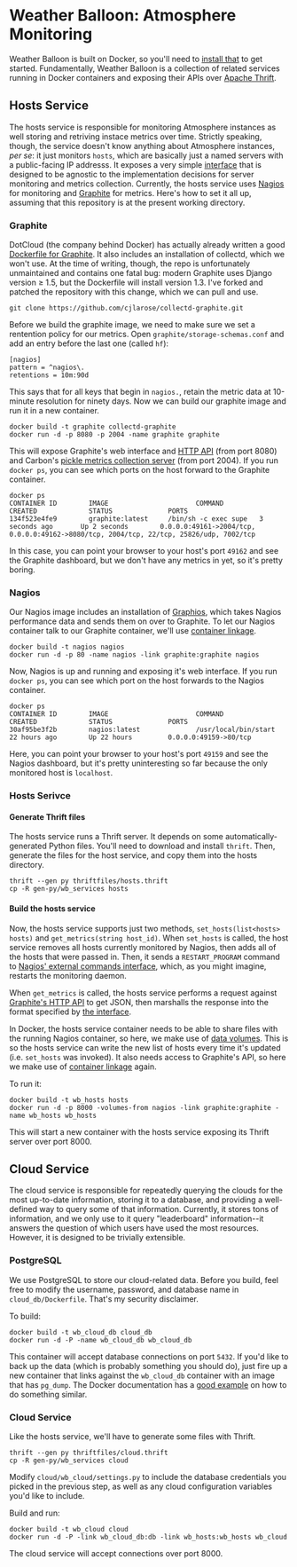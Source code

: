 Weather Balloon: Atmosphere Monitoring
======================================

Weather Balloon is built on Docker, so you'll need to [install that][1] to get
started. Fundamentally, Weather Balloon is a collection of related services
running in Docker containers and exposing their APIs over [Apache Thrift][5].

Hosts Service
-------------

The hosts service is responsible for monitoring Atmosphere instances as well
storing and retriving instace metrics over time. Strictly speaking, though, the
service doesn't know anything about Atmosphere instances, *per se*: it just
monitors `hosts`, which are basically just a named servers with a public-facing
IP addresss. It exposes a very simple [interface][2] that is designed to be
agnostic to the implementation decisions for server monitoring and metrics
collection. Currently, the hosts service uses [Nagios][8] for monitoring and
[Graphite][9] for metrics. Here's how to set it all up, assuming that this
repository is at the present working directory.

### Graphite

DotCloud (the company behind Docker) has actually already written a good
[Dockerfile for Graphite][10]. It also includes an installation of collectd,
which we won't use. At the time of writing, though, the repo is unfortunately
unmaintained and contains one fatal bug: modern Graphite uses Django version
≥ 1.5, but the Dockerfile will install version 1.3. I've forked and patched
the repository with this change, which we can pull and use.

    git clone https://github.com/cjlarose/collectd-graphite.git

Before we build the graphite image, we need to make sure we set a
rentention policy for our metrics. Open `graphite/storage-schemas.conf` and add
an entry before the last one (called `hf`):

    [nagios]
    pattern = ^nagios\.
    retentions = 10m:90d

This says that for all keys that begin in `nagios.`, retain the metric data at
10-minute resolution for ninety days. Now we can build our graphite image and
run it in a new container.

    docker build -t graphite collectd-graphite
    docker run -d -p 8080 -p 2004 -name graphite graphite

This will expose Graphite's web interface and [HTTP API][4] (from port 8080)
and Carbon's [pickle metrics collection server][11] (from port 2004). If you run
`docker ps`, you can see which ports on the host forward to the Graphite
container.

    docker ps
    CONTAINER ID        IMAGE                      COMMAND                CREATED             STATUS              PORTS
    134f523e4fe9        graphite:latest     /bin/sh -c exec supe   3 seconds ago       Up 2 seconds        0.0.0.0:49161->2004/tcp, 0.0.0.0:49162->8080/tcp, 2004/tcp, 22/tcp, 25826/udp, 7002/tcp

In this case, you can point your browser to your host's port `49162` and see
the Graphite dashboard, but we don't have any metrics in yet, so it's pretty
boring.

### Nagios

Our Nagios image includes an installation of [Graphios][12], which takes Nagios
performance data and sends them on over to Graphite. To let our Nagios
container talk to our Graphite container, we'll use [container linkage][7].

    docker build -t nagios nagios
    docker run -d -p 80 -name nagios -link graphite:graphite nagios

Now, Nagios is up and running and exposing it's web interface. If you run
`docker ps`, you can see which port on the host forwards to the Nagios
container.

    docker ps
    CONTAINER ID        IMAGE                      COMMAND                CREATED             STATUS              PORTS
    30af95be3f2b        nagios:latest              /usr/local/bin/start   22 hours ago        Up 22 hours         0.0.0.0:49159->80/tcp

Here, you can point your browser to your host's port `49159` and see
the Nagios dashboard, but it's pretty uninteresting so far because the only
monitored host is `localhost`.

### Hosts Serivce

#### Generate Thrift files

The hosts service runs a Thrift server. It depends on some 
automatically-generated Python files. You'll need to download and install 
`thrift`. Then, generate the files for the host service, and copy them
into the hosts directory.

    thrift --gen py thriftfiles/hosts.thrift
    cp -R gen-py/wb_services hosts

#### Build the hosts service

Now, the hosts service supports just two methods, `set_hosts(list<hosts>
hosts)` and `get_metrics(string host_id)`. When `set_hosts` is called, the host
service removes all hosts currently monitored by Nagios, then adds all of the
hosts that were passed in. Then, it sends a `RESTART_PROGRAM` command to
[Nagios' external commands interface][3], which, as you might imagine, restarts
the monitoring daemon.

When `get_metrics` is called, the hosts service performs a request against
[Graphite's HTTP API][4] to get JSON, then marshalls the response into the
format specified by [the interface][2].

In Docker, the hosts service container needs to be able to share files with the
running Nagios container, so here, we make use of [data volumes][6]. This is so
the hosts service can write the new list of hosts every time it's updated (i.e.
`set_hosts` was invoked). It also needs access to Graphite's API, so here we
make use of [container linkage][7] again.

To run it:

    docker build -t wb_hosts hosts
    docker run -d -p 8000 -volumes-from nagios -link graphite:graphite -name wb_hosts wb_hosts

This will start a new container with the hosts service exposing its Thrift 
server over port 8000.

Cloud Service
-------------

The cloud service is responsible for repeatedly querying the clouds for the
most up-to-date information, storing it to a database, and providing a
well-defined way to query some of that information. Currently, it stores tons
of information, and we only use to it query "leaderboard" information--it
answers the question of which users have used the most resources. However, it
is designed to be trivially extensible.

### PostgreSQL

We use PostgreSQL to store our cloud-related data. Before you build, feel free
to modify the username, password, and database name in `cloud_db/Dockerfile`.
That's my security disclaimer.

To build:
    
    docker build -t wb_cloud_db cloud_db
    docker run -d -P -name wb_cloud_db wb_cloud_db

This container will accept database connections on port `5432`. If you'd like
to back up the data (which is probably something you should do), just fire up a
new container that links against the `wb_cloud_db` container with an image that
has `pg_dump`. The Docker documentation has a [good example][13] on how to do
something similar.

### Cloud Service

Like the hosts service, we'll have to generate some files with Thrift.

    thrift --gen py thriftfiles/cloud.thrift
    cp -R gen-py/wb_services cloud

Modify `cloud/wb_cloud/settings.py` to include the database credentials you
picked in the previous step, as well as any cloud configuration variables you'd
like to include.

Build and run:

    docker build -t wb_cloud cloud
    docker run -d -P -link wb_cloud_db:db -link wb_hosts:wb_hosts wb_cloud

The cloud service will accept connections over port 8000.

[1]: http://docs.docker.io/en/latest/installation/ubuntulinux/
[2]: http://github.com/iPlantCollaborativeOpenSource/weather-balloon/tree/master/thriftfiles/hosts.thrift
[3]: http://nagios.sourceforge.net/docs/3_0/extcommands.html
[4]: https://graphite.readthedocs.org/en/1.0/url-api.html
[5]: http://thrift.apache.org/
[6]: http://docs.docker.io/en/latest/use/working_with_volumes/
[7]: http://docs.docker.io/en/latest/use/working_with_links_names/
[8]: http://www.nagios.com/
[9]: http://graphite.wikidot.com/
[10]: https://github.com/dotcloud/collectd-graphite
[11]: https://graphite.readthedocs.org/en/1.0/feeding-carbon.html#the-pickle-protocol
[12]: https://github.com/shawn-sterling/graphios
[13]: http://docs.docker.io/en/latest/examples/postgresql_service/#using-container-linking
